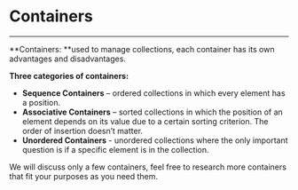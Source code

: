 # Containers

---

**Containers: **used to manage collections, each container has its own advantages and disadvantages.

**Three categories of containers:**

* **Sequence Containers** – ordered collections in which every element has a position.
* **Associative Containers** – sorted collections in which the position of an element depends on its value due to a certain sorting criterion. The order of insertion doesn’t matter.
* **Unordered Containers** - unordered collections where the only important question is if a specific element is in the collection.

We will discuss only a few containers, feel free to research more containers that fit your purposes as you need them.

